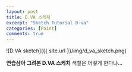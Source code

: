 ```yaml
---
layout: post
title: D.VA 스케치
excerpt: "Sketch Tutorial D-va"
categories: [Paint]
comments: true
---
```


![D.VA sketch]({{ site.url }}/img/d_va_sketch.png)

__연습삼아 그려본 D.VA 스케치__
색칠은 어떻게 한다냐...